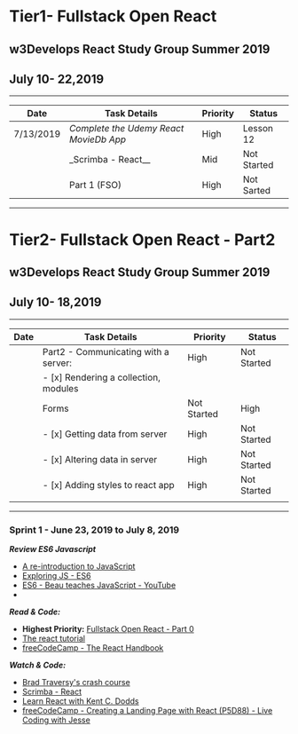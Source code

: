 # Tier1- Fullstack Open React

## w3Develops React Study Group Summer 2019

## July 10- 22,2019

---

| Date    | Task Details                           | Priority | Status      |
| ----    | -------------------------------------- | -------- | ----------- |
|7/13/2019| _Complete the Udemy React MovieDb App_ | High     | Lesson 12   |
|         | \_Scrimba - React\_\_                  | Mid      | Not Started |
|         | Part 1 (FSO)                           | High     | Not Sarted  |

---

# Tier2- Fullstack Open React - Part2

## w3Develops React Study Group Summer 2019

## July 10- 18,2019

---

| Date  | Task Details                          | Priority    | Status      |
| ----- | ------------------------------------- | ----------- | ----------- |
|       | Part2 - Communicating with a server:  | High        | Not Started |
|       | - [x] Rendering a collection, modules |
|       |       Forms                            | Not Started | High        | Not Started |
|       | - [x] Getting data from server        | High        | Not Started | High | Not Started |
|       | - [x] Altering data in server         | High        | Not Started | High | Not Started |
|       | - [x] Adding styles to react app      | High        | Not Started | High | Not Started |
|       |                                       |             |             |

---

### Sprint 1 - June 23, 2019 to July 8, 2019

**_Review ES6 Javascript_**

- [A re-introduction to JavaScript](https://developer.mozilla.org/en-US/docs/Web/JavaScript/A_re-introduction_to_JavaScript)
- [Exploring JS - ES6](https://exploringjs.com/es6/)
- [ES6 - Beau teaches JavaScript - YouTube](https://www.youtube.com/playlist?list=PLWKjhJtqVAbljtmmeS0c-CEl2LdE-eR_F)
-

**_Read & Code:_**

- **Highest Priority:** [Fullstack Open React - Part 0](https://fullstackopen.com/en/part0)
- [The react tutorial](https://reactjs.org/tutorial/tutorial.html)
- [freeCodeCamp - The React Handbook](https://www.freecodecamp.org/news/the-react-handbook-b71c27b0a795/)

**_Watch & Code:_**

- [Brad Traversy's crash course](https://youtu.be/sBws8MSXN7A)
- [Scrimba - React](https://scrimba.com/g/glearnreact)
- [Learn React with Kent C. Dodds](https://youtu.be/zthIUs2w_c8)
- [freeCodeCamp - Creating a Landing Page with React (P5D88) - Live Coding with Jesse](https://youtu.be/WV4ViZ2q0Mk)
